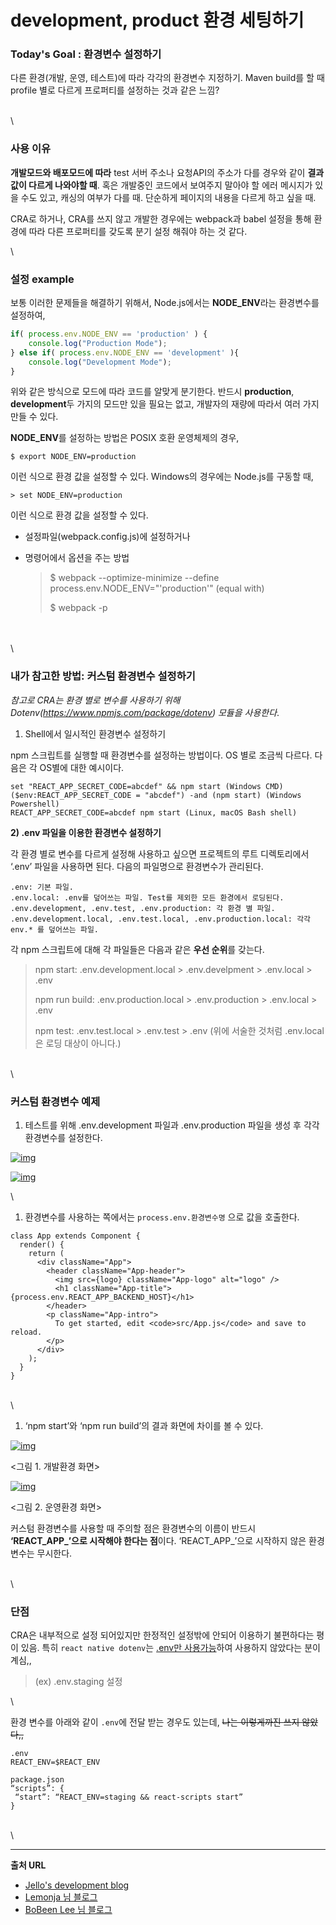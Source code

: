 # development, product 환경 세팅하기

### Today's Goal : 환경변수 설정하기

다른 환경(개발, 운영, 테스트)에 따라 각각의 환경변수 지정하기. Maven build를 할 때 profile 별로 다르게 프로퍼티를 설정하는 것과 같은 느낌?

\
\


### 사용 이유

**개발모드와 배포모드에 따라** test 서버 주소나 요청API의 주소가 다를 경우와 같이 **결과값이 다르게 나와야할 때**. 혹은 개발중인 코드에서 보여주지 말아야 할 에러 메시지가 있을 수도 있고, 캐싱의 여부가 다를 때. 단순하게 페이지의 내용을 다르게 하고 싶을 때.

CRA로 하거나, CRA를 쓰지 않고 개발한 경우에는 webpack과 babel 설정을 통해 환경에 따라 다른 프로퍼티를 갖도록 분기 설정 해줘야 하는 것 같다.

\


### 설정 example

보통 이러한 문제들을 해결하기 위해서, Node.js에서는 **NODE\_ENV**라는 환경변수를 설정하여,

```javascript
if( process.env.NODE_ENV == 'production' ) {
	console.log("Production Mode");
} else if( process.env.NODE_ENV == 'development' ){
	console.log("Development Mode");
}
```

위와 같은 방식으로 모드에 따라 코드를 알맞게 분기한다. 반드시 **production**, **development**두 가지의 모드만 있을 필요는 없고, 개발자의 재량에 따라서 여러 가지 만들 수 있다.

**NODE\_ENV**를 설정하는 방법은 POSIX 호환 운영체제의 경우,

```
$ export NODE_ENV=production
```

이런 식으로 환경 값을 설정할 수 있다. Windows의 경우에는 Node.js를 구동할 때,

```
> set NODE_ENV=production
```

이런 식으로 환경 값을 설정할 수 있다.

* 설정파일(webpack.config.js)에 설정하거나
*   명령어에서 옵션을 주는 방법

    > $ webpack --optimize-minimize --define process.env.NODE\_ENV="'production'" (equal with)
    >
    > $ webpack -p

\
\
\


### 내가 참고한 방법: 커스텀 환경변수 설정하기

_참고로 CRA는 환경 별로 변수를 사용하기 위해 Dotenv(https://www.npmjs.com/package/dotenv) 모듈을 사용한다_.

1. Shell에서 일시적인 환경변수 설정하기

npm 스크립트를 실행할 때 환경변수를 설정하는 방법이다. OS 별로 조금씩 다르다. 다음은 각 OS별에 대한 예시이다.

```
set "REACT_APP_SECRET_CODE=abcdef" && npm start (Windows CMD)
($env:REACT_APP_SECRET_CODE = "abcdef") -and (npm start) (Windows Powershell)
REACT_APP_SECRET_CODE=abcdef npm start (Linux, macOS Bash shell)
```

**2) .env 파일을 이용한 환경변수 설정하기**

각 환경 별로 변수를 다르게 설정해 사용하고 싶으면 프로젝트의 루트 디렉토리에서 ‘.env’ 파일을 사용하면 된다. 다음의 파일명으로 환경변수가 관리된다.

```
.env: 기본 파일.
.env.local: .env를 덮어쓰는 파일. Test를 제외한 모든 환경에서 로딩된다.
.env.development, .env.test, .env.production: 각 환경 별 파일.
.env.development.local, .env.test.local, .env.production.local: 각각 env.* 를 덮어쓰는 파일.
```

각 npm 스크립트에 대해 각 파일들은 다음과 같은 **우선 순위**를 갖는다.

> npm start: .env.development.local > .env.develpment > .env.local > .env
>
> npm run build: .env.production.local > .env.production > .env.local > .env
>
> npm test: .env.test.local > .env.test > .env (위에 서술한 것처럼 .env.local은 로딩 대상이 아니다.)

\
\


### 커스텀 환경변수 예제

1. 테스트를 위해 .env.development 파일과 .env.production 파일을 생성 후 각각 환경변수를 설정한다.

[![img](https://2.bp.blogspot.com/-RMxp374Trxw/W2FqfdfxMVI/AAAAAAAABbQ/bjFUtjxZTKMuAW2gj45pa-lxNW7j7cA5QCLcBGAs/s400/%EC%BA%A1%EC%B2%98.PNG)](https://2.bp.blogspot.com/-RMxp374Trxw/W2FqfdfxMVI/AAAAAAAABbQ/bjFUtjxZTKMuAW2gj45pa-lxNW7j7cA5QCLcBGAs/s1600/%EC%BA%A1%EC%B2%98.PNG)

[![img](https://1.bp.blogspot.com/-BFI-gxrGGOQ/W2Fqgwkc29I/AAAAAAAABbU/32O0mZ3i0xELiWxe7rYGrao4cjmuM9PPgCLcBGAs/s400/%EC%BA%A1%EC%B2%981.PNG)](https://1.bp.blogspot.com/-BFI-gxrGGOQ/W2Fqgwkc29I/AAAAAAAABbU/32O0mZ3i0xELiWxe7rYGrao4cjmuM9PPgCLcBGAs/s1600/%EC%BA%A1%EC%B2%981.PNG)

\


1. 환경변수를 사용하는 쪽에서는 `process.env.환경변수명` 으로 값을 호출한다.

```
class App extends Component {
  render() {
    return (
      <div className="App">
        <header className="App-header">
          <img src={logo} className="App-logo" alt="logo" />
          <h1 className="App-title">{process.env.REACT_APP_BACKEND_HOST}</h1>
        </header>
        <p className="App-intro">
          To get started, edit <code>src/App.js</code> and save to reload.
        </p>
      </div>
    );
  }
}
```

\
\


1. ‘npm start’와 ‘npm run build’의 결과 화면에 차이를 볼 수 있다.

[![img](https://1.bp.blogspot.com/-ByC8CO8CtLU/W2FqnDrdkVI/AAAAAAAABbY/IMJ3yRxC5-QKXSV4u4PILAcdqQzxC65NACLcBGAs/s400/%EC%BA%A1%EC%B2%983.PNG)](https://1.bp.blogspot.com/-ByC8CO8CtLU/W2FqnDrdkVI/AAAAAAAABbY/IMJ3yRxC5-QKXSV4u4PILAcdqQzxC65NACLcBGAs/s1600/%EC%BA%A1%EC%B2%983.PNG)

<그림 1. 개발환경 화면>

[![img](https://3.bp.blogspot.com/-qaSRE7tOr2Q/W2FqtYcNecI/AAAAAAAABbc/V25hRbgeo38-MJyjs8JuQzrzXVQbvcQcQCLcBGAs/s400/%EC%BA%A1%EC%B2%984.PNG)](https://3.bp.blogspot.com/-qaSRE7tOr2Q/W2FqtYcNecI/AAAAAAAABbc/V25hRbgeo38-MJyjs8JuQzrzXVQbvcQcQCLcBGAs/s1600/%EC%BA%A1%EC%B2%984.PNG)

<그림 2. 운영환경 화면>

커스텀 환경변수를 사용할 때 주의할 점은 환경변수의 이름이 반드시 **‘REACT\_APP\_’으로 시작해야 한다는 점**이다. ‘REACT\_APP\_’으로 시작하지 않은 환경변수는 무시한다.

\
\


### 단점

CRA은 내부적으로 설정 되어있지만 한정적인 설정밖에 안되어 이용하기 불편하다는 평이 있음. 특히 `react native dotenv`는 [.env만 사용가능](https://github.com/zetachang/react-native-dotenv)하여 사용하지 않았다는 분이 계심,,

> (ex) .env.staging 설정

\


환경 변수를 아래와 같이 `.env`에 전달 받는 경우도 있는데, ~~나는 이렇게까진 쓰지 않았다,,~~

```
.env 
REACT_ENV=$REACT_ENV

package.json
“scripts”: {
 “start”: “REACT_ENV=staging && react-scripts start”
}
```

\
\


***

**출처 URL**

* [Jello's development blog](http://guswnsxodlf.github.io/production-with-webpack)
* [Lemonja 님 블로그](http://lemonja.blogspot.com/2018/08/reactjs-cra.html)
* [BoBeen Lee 님 블로그](https://engineering.huiseoul.com/react-prod-staging-dev-%ED%99%98%EA%B2%BD-%EC%84%A4%EC%A0%95%ED%95%98%EA%B8%B0-8eb6bbccddfe)
